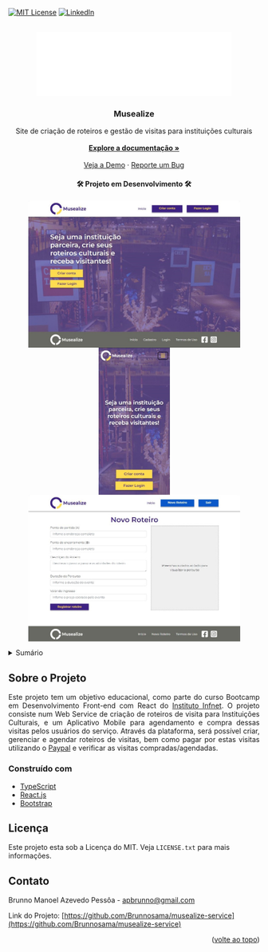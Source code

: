 <div id="top"></div>

[![MIT License][license-shield]][license-url]
[![LinkedIn][linkedin-shield]][linkedin-url]




<!-- PROJECT LOGO -->
<br />
<div align="center">
  <a href="https://github.com/Brunnosama/musealize-service">
    <img src="front-end/src/assets/img/logo-musealize-white.svg" alt="Logo Musealize">
  </a>
  <br/>


<h3 align="center">Musealize</h3>

  <p align="center">
    Site de criação de roteiros e gestão de visitas para instituições culturais
    <br />
    <br />
    <a href="https://github.com/Brunnosama/musealize-service"><strong>Explore a documentação »</strong></a>
    <br />
    <br />
    <a href="https://velvety-cuchufli-e5c35e.netlify.app/">Veja a Demo</a>
    ·
    <a href="https://github.com/Brunnosama/musealize-service/issues">Reporte um Bug</a>
  </p>


<h4 align='center'>🛠️ Projeto em Desenvolvimento 🛠️</h4>


</div>
<div align="center">
<p float="left" align="middle">
  <img align="top" src="front-end/public/images/musealize-home-desktop.JPG" width="425" />
  <img align="top" src="front-end/public/images/musealize-home-mobile.JPG" width="143" /> 
  <img align="top" src="front-end/public/images/musealize-tour-desktop.JPG" width="425" />
</p>
</div>



<!-- TABLE OF CONTENTS -->
<details>
  <summary>Sumário</summary>
  <ol>
    <li>
      <a href="#sobre-o-projeto">Sobre o Projeto</a>
      <ul>
        <li><a href="#construído-com">Construído com</a></li>
      </ul>
    </li>
    <li><a href="#licença">Licença</a></li>
    <li><a href="#contato">Contato</a></li>
  </ol>
</details>




<!-- ABOUT THE PROJECT -->
## Sobre o Projeto

<p align="justify">Este projeto tem um objetivo educacional, como parte do curso Bootcamp em Desenvolvimento Front-end com React do <a href="https://curso.infnet.edu.br/bootcamp/desenvolvedor-front-end-react/">Instituto Infnet</a>. O projeto consiste num Web Service de criação de roteiros de visita para Instituições Culturais, e um Aplicativo Mobile para agendamento e compra dessas visitas pelos usuários do serviço. Através da plataforma, será possível criar, gerenciar e agendar roteiros de visitas, bem como pagar por estas visitas utilizando o <a href="https://www.paypal.com/br/webapps/mpp/home">Paypal</a> e verificar as visitas compradas/agendadas.</p>





### Construído com

* [TypeScript](https://www.typescriptlang.org/)
* [React.js](https://reactjs.org/)
* [Bootstrap](https://getbootstrap.com)




<!-- LICENSE -->
## Licença

Este projeto esta sob a Licença do MIT. Veja `LICENSE.txt` para mais informações.




<!-- CONTACT -->
## Contato

Brunno Manoel Azevedo Pessôa - apbrunno@gmail.com

Link do Projeto: [https://github.com/Brunnosama/musealize-service](https://github.com/Brunnosama/musealize-service)

<p align="right">(<a href="#top">volte ao topo</a>)</p>




<!-- MARKDOWN LINKS & IMAGES -->
<!-- https://www.markdownguide.org/basic-syntax/#reference-style-links -->
[contributors-shield]: https://img.shields.io/github/contributors/github_username/repo_name.svg?style=for-the-badge
[contributors-url]: https://github.com/github_username/repo_name/graphs/contributors
[forks-shield]: https://img.shields.io/github/forks/github_username/repo_name.svg?style=for-the-badge
[forks-url]: https://github.com/github_username/repo_name/network/members
[stars-shield]: https://img.shields.io/github/stars/github_username/repo_name.svg?style=for-the-badge
[stars-url]: https://github.com/github_username/repo_name/stargazers
[issues-shield]: https://img.shields.io/github/issues/othneildrew/Best-README-Template.svg?style=for-the-badge
[issues-url]: https://github.com/brunnosama/musealize-service/issues
[license-shield]: https://img.shields.io/github/license/othneildrew/Best-README-Template.svg?style=for-the-badge
[license-url]: https://github.com/brunnosama/musealize-service/blob/main/LICENSE
[linkedin-shield]: https://img.shields.io/badge/-LinkedIn-black.svg?style=for-the-badge&logo=linkedin&colorB=555
[linkedin-url]: https://www.linkedin.com/in/brunno-azevedo-pessoa/
[product-screenshot]: images/screenshot.png

